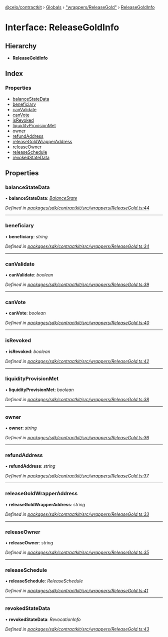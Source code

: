 [@celo/contractkit](../README.md) › [Globals](../globals.md) › ["wrappers/ReleaseGold"](../modules/_wrappers_releasegold_.md) › [ReleaseGoldInfo](_wrappers_releasegold_.releasegoldinfo.md)

# Interface: ReleaseGoldInfo

## Hierarchy

* **ReleaseGoldInfo**

## Index

### Properties

* [balanceStateData](_wrappers_releasegold_.releasegoldinfo.md#balancestatedata)
* [beneficiary](_wrappers_releasegold_.releasegoldinfo.md#beneficiary)
* [canValidate](_wrappers_releasegold_.releasegoldinfo.md#canvalidate)
* [canVote](_wrappers_releasegold_.releasegoldinfo.md#canvote)
* [isRevoked](_wrappers_releasegold_.releasegoldinfo.md#isrevoked)
* [liquidityProvisionMet](_wrappers_releasegold_.releasegoldinfo.md#liquidityprovisionmet)
* [owner](_wrappers_releasegold_.releasegoldinfo.md#owner)
* [refundAddress](_wrappers_releasegold_.releasegoldinfo.md#refundaddress)
* [releaseGoldWrapperAddress](_wrappers_releasegold_.releasegoldinfo.md#releasegoldwrapperaddress)
* [releaseOwner](_wrappers_releasegold_.releasegoldinfo.md#releaseowner)
* [releaseSchedule](_wrappers_releasegold_.releasegoldinfo.md#releaseschedule)
* [revokedStateData](_wrappers_releasegold_.releasegoldinfo.md#revokedstatedata)

## Properties

###  balanceStateData

• **balanceStateData**: *[BalanceState](_wrappers_releasegold_.balancestate.md)*

*Defined in [packages/sdk/contractkit/src/wrappers/ReleaseGold.ts:44](https://github.com/celo-org/celo-monorepo/blob/contractkit-v1.2.2/packages/sdk/contractkit/src/wrappers/ReleaseGold.ts#L44)*

___

###  beneficiary

• **beneficiary**: *string*

*Defined in [packages/sdk/contractkit/src/wrappers/ReleaseGold.ts:34](https://github.com/celo-org/celo-monorepo/blob/contractkit-v1.2.2/packages/sdk/contractkit/src/wrappers/ReleaseGold.ts#L34)*

___

###  canValidate

• **canValidate**: *boolean*

*Defined in [packages/sdk/contractkit/src/wrappers/ReleaseGold.ts:39](https://github.com/celo-org/celo-monorepo/blob/contractkit-v1.2.2/packages/sdk/contractkit/src/wrappers/ReleaseGold.ts#L39)*

___

###  canVote

• **canVote**: *boolean*

*Defined in [packages/sdk/contractkit/src/wrappers/ReleaseGold.ts:40](https://github.com/celo-org/celo-monorepo/blob/contractkit-v1.2.2/packages/sdk/contractkit/src/wrappers/ReleaseGold.ts#L40)*

___

###  isRevoked

• **isRevoked**: *boolean*

*Defined in [packages/sdk/contractkit/src/wrappers/ReleaseGold.ts:42](https://github.com/celo-org/celo-monorepo/blob/contractkit-v1.2.2/packages/sdk/contractkit/src/wrappers/ReleaseGold.ts#L42)*

___

###  liquidityProvisionMet

• **liquidityProvisionMet**: *boolean*

*Defined in [packages/sdk/contractkit/src/wrappers/ReleaseGold.ts:38](https://github.com/celo-org/celo-monorepo/blob/contractkit-v1.2.2/packages/sdk/contractkit/src/wrappers/ReleaseGold.ts#L38)*

___

###  owner

• **owner**: *string*

*Defined in [packages/sdk/contractkit/src/wrappers/ReleaseGold.ts:36](https://github.com/celo-org/celo-monorepo/blob/contractkit-v1.2.2/packages/sdk/contractkit/src/wrappers/ReleaseGold.ts#L36)*

___

###  refundAddress

• **refundAddress**: *string*

*Defined in [packages/sdk/contractkit/src/wrappers/ReleaseGold.ts:37](https://github.com/celo-org/celo-monorepo/blob/contractkit-v1.2.2/packages/sdk/contractkit/src/wrappers/ReleaseGold.ts#L37)*

___

###  releaseGoldWrapperAddress

• **releaseGoldWrapperAddress**: *string*

*Defined in [packages/sdk/contractkit/src/wrappers/ReleaseGold.ts:33](https://github.com/celo-org/celo-monorepo/blob/contractkit-v1.2.2/packages/sdk/contractkit/src/wrappers/ReleaseGold.ts#L33)*

___

###  releaseOwner

• **releaseOwner**: *string*

*Defined in [packages/sdk/contractkit/src/wrappers/ReleaseGold.ts:35](https://github.com/celo-org/celo-monorepo/blob/contractkit-v1.2.2/packages/sdk/contractkit/src/wrappers/ReleaseGold.ts#L35)*

___

###  releaseSchedule

• **releaseSchedule**: *ReleaseSchedule*

*Defined in [packages/sdk/contractkit/src/wrappers/ReleaseGold.ts:41](https://github.com/celo-org/celo-monorepo/blob/contractkit-v1.2.2/packages/sdk/contractkit/src/wrappers/ReleaseGold.ts#L41)*

___

###  revokedStateData

• **revokedStateData**: *RevocationInfo*

*Defined in [packages/sdk/contractkit/src/wrappers/ReleaseGold.ts:43](https://github.com/celo-org/celo-monorepo/blob/contractkit-v1.2.2/packages/sdk/contractkit/src/wrappers/ReleaseGold.ts#L43)*
